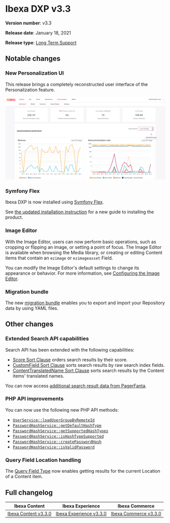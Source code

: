 # Ibexa DXP v3.3

**Version number**: v3.3

**Release date**: January 18, 2021

**Release type**: [Long Term Support](../community_resources/release_process.md#release-process)

## Notable changes

### New Personalization UI

This release brings a completely reconstructed user interface of the Personalization feature.

![Personalization dashboard](img/3.3_perso_ui.png "Personalization dashboard")

### Symfony Flex

Ibexa DXP is now installed using [Symfony Flex](https://symfony.com/doc/current/quick_tour/flex_recipes.html).

See [the updated installation instruction](../geting_started_install_ez_platform.md) for a new guide to installing the product.

### Image Editor

With the Image Editor, users can now perform basic operations, such as cropping or flipping an image,
or setting a point of focus. 
The Image Editor is available when browsing the Media library, or creating or editing Content items 
that contain an `ezimage` or `ezimageasset` Field.

You can modify the Image Editor's default settings to change its appearance or behavior.
For more information, see [Configuring the Image Editor](../guide/image_editor.md).

### Migration bundle

The new [migration bundle](../guide/data_migration.md) enables you to export and import your Repository data by using YAML files.

## Other changes

### Extended Search API capabilities

Search API has been extended with the following capabilities:

- [Score Sort Clause](../guide/search/sort_clause_reference/score_sort_clause.md) orders search results by their score.
- [CustomField Sort Clause](../guide/search/sort_clause_reference/customfield_sort_clause.md) sorts search results by raw search index fields.
- [ContentTranslatedName Sort Clause](../guide/search/sort_clause_reference/contenttranslatedname_sort_clause.md) sorts search results by the Content items' translated names.

You can now access [additional search result data from PagerFanta](../api/public_php_api_search.md#additional-search-result-data).

### PHP API improvements

You can now use the following new PHP API methods:

- [`UserService::loadUserGroupByRemoteId`](https://github.com/ezsystems/ezplatform-kernel/blob/master/eZ/Publish/API/Repository/UserService.php#L71)
- [`PasswordHashService::getDefaultHashType`](https://github.com/ezsystems/ezplatform-kernel/blob/master/eZ/Publish/API/Repository/PasswordHashService.php#L18)
- [`PasswordHashService::getSupportedHashTypes`](https://github.com/ezsystems/ezplatform-kernel/blob/master/eZ/Publish/API/Repository/PasswordHashService.php#L25)
- [`PasswordHashService::isHashTypeSupported`](https://github.com/ezsystems/ezplatform-kernel/blob/master/eZ/Publish/API/Repository/PasswordHashService.php#L30)
- [`PasswordHashService::createPasswordHash`](https://github.com/ezsystems/ezplatform-kernel/blob/master/eZ/Publish/API/Repository/PasswordHashService.php#L37)
- [`PasswordHashService::isValidPassword`](https://github.com/ezsystems/ezplatform-kernel/blob/master/eZ/Publish/API/Repository/PasswordHashService.php#L44)

### Query Field Location handling

The [Query Field Type](../guide/controllers.md#content-query-field-type) now enables getting results for the current Location of a Content item.

## Full changelog

| Ibexa Content  | Ibexa Experience  | Ibexa Commerce |
|--------------|------------|------------|
| [Ibexa Content v3.3.0](https://github.com/ibexa/content/releases/tag/v3.3.0) | [Ibexa Experience v3.3.0](https://github.com/ibexa/experience/releases/tag/v3.3.0) | [Ibexa Commerce v3.3.0](https://github.com/ibexa/commerce/releases/tag/v3.3.0)
